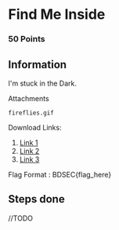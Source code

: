 #  Find Me Inside

### 50 Points

## Information

I'm stuck in the Dark.

Attachments

    fireflies.gif

Download Links:

 1. <a href="https://drive.google.com/drive/folders/1iqw_9aZk-1tiv6EK4xNT6m5yfPbpXW0y?usp=sharing">Link 1 </a>
 2. <a href="https://drive.google.com/drive/folders/1pz__cKtaR2zGI4AKjq8rmA2Sz0JSONHv?usp=sharing">Link 2 </a>
 3. <a href="https://drive.google.com/drive/folders/17IYk-A30Y83AkrCC5PfAnFdjfpO71RnK?usp=sharing">Link 3 </a>

Flag Format : BDSEC{flag_here}

## Steps done

//TODO
